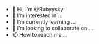 - 👋 Hi, I’m @Rubyysky 
- 👀 I’m interested in ...
- 🌱 I’m currently learning ...
- 💞️ I’m looking to collaborate on ...
- 📫 How to reach me ...

<!---
Rubyysky/Rubyysky is a ✨ special ✨ repository because its `README.md` (this file) appears on your GitHub profile.
You can click the Preview link to take a look at your changes.
--->
